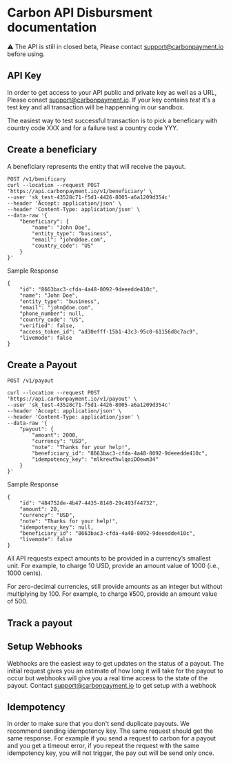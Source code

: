 # Carbon API Disbursment documentation
:warning: The API is still in closed beta, Please contact support@carbonpayment.io before using.

## API Key
In order to get access to your API public and private key as well as a URL, Please conact support@carbonpayment.io.
If your key contains _test_ it's a test key and all transaction will be happenning in our sandbox.

The easiest way to test successful transaction is to pick a beneficary with country code XXX and for a failure test a country code YYY.

## Create a beneficiary
A beneficiary represents the entity that will receive the payout.

```
POST /v1/benificary
curl --location --request POST 'https://api.carbonpayment.io/v1/beneficiary' \
--user 'sk_test-43528c71-f5d1-4426-8005-a6a1209d354c'
--header 'Accept: application/json' \
--header 'Content-Type: application/json' \
--data-raw '{
    "beneficiary": {
        "name": "John Doe",
        "entity_type": "business",
        "email": "john@doe.com",
        "country_code": "US"
    }
}'
```

Sample Response

```
{
    "id": "8663bac3-cfda-4a48-8092-9deeedde410c",
    "name": "John Doe",
    "entity_type": "business",
    "email": "john@doe.com",
    "phone_number": null,
    "country_code": "US",
    "verified": false,
    "access_token_id": "ad30efff-15b1-43c3-95c0-61156d0c7ac9",
    "livemode": false
}

```

## Create a Payout
```
POST /v1/payout

```
```
curl --location --request POST 'https://api.carbonpayment.io/v1/payout' \
--user 'sk_test-43528c71-f5d1-4426-8005-a6a1209d354c'
--header 'Accept: application/json' \
--header 'Content-Type: application/json' \
--data-raw '{
    "payout": {
        "amount": 2000,
        "currency": "USD",
        "note": "Thanks for your help!",
        "beneficiary_id": "8663bac3-cfda-4a48-8092-9deeedde410c",
        "idempotency_key": "mlkrewfhwlqoiDOewm34"
    }
}'
```

Sample Response

```
{
    "id": "484752de-4b47-4435-8140-29c493f44732",
    "amount": 20,
    "currency": "USD",
    "note": "Thanks for your help!",
    "idempotency_key": null,
    "beneficiary_id": "8663bac3-cfda-4a48-8092-9deeedde410c",
    "livemode": false
}

```

All API requests expect amounts to be provided in a currency’s smallest unit. For example, to charge 10 USD, provide an amount value of 1000 (i.e., 1000 cents).

For zero-decimal currencies, still provide amounts as an integer but without multiplying by 100. For example, to charge ¥500, provide an amount value of 500.




## Track a payout

## Setup Webhooks

Webhooks are the easiest way to get updates on the status of a payout. The initial request gives you an estimate of how long it will take for the payout to occur but webhooks will give you a real time access to the state of the payout.
Contact support@carbonpayment.io to get setup with a webhook


## Idempotency
In order to make sure that you don't send duplicate payouts. We recommend sending idempotency key. The same request should get the same response. For example if you send a request to carbon for a payout and you get a timeout error, if you repeat the request with the same idempotency key, you will not trigger, the pay out will be send only once.


